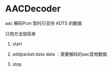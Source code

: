 # AACDecoder

aac 解码Pcm  暂时只支持 ADTS 的数据

只用方法很简单 

1. start

2. addpacket:data
  data ：需要解码的aac音频数据
  
3. stop 
